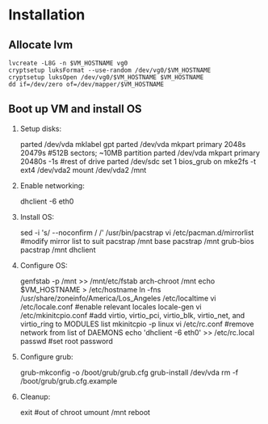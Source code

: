# Installation

## Allocate lvm

	lvcreate -L8G -n $VM_HOSTNAME vg0
	cryptsetup luksFormat --use-random /dev/vg0/$VM_HOSTNAME
	cryptsetup luksOpen /dev/vg0/$VM_HOSTNAME $VM_HOSTNAME
	dd if=/dev/zero of=/dev/mapper/$VM_HOSTNAME

## Boot up VM and install OS

1. Setup disks:

	parted /dev/vda mklabel gpt
	parted /dev/vda mkpart primary 2048s 20479s	#512B sectors; ~10MB partition
	parted /dev/vda mkpart primary 20480s -1s	#rest of drive
	parted /dev/sdc set 1 bios_grub on
	mke2fs -t ext4 /dev/vda2
	mount /dev/vda2 /mnt

2. Enable networking:

	dhclient -6 eth0

3. Install OS:

	sed -i 's/ --noconfirm / /' /usr/bin/pacstrap
	vi /etc/pacman.d/mirrorlist #modify mirror list to suit
	pacstrap /mnt base
	pacstrap /mnt grub-bios
	pacstrap /mnt dhclient

4. Configure OS:

	genfstab -p /mnt >> /mnt/etc/fstab
	arch-chroot /mnt
	echo $VM_HOSTNAME > /etc/hostname
	ln -fns /usr/share/zoneinfo/America/Los_Angeles /etc/localtime
	vi /etc/locale.conf #enable relevant locales
	locale-gen
	vi /etc/mkinitcpio.conf #add virtio, virtio_pci, virtio_blk, virtio_net, and virtio_ring to MODULES list
	mkinitcpio -p linux
	vi /etc/rc.conf #remove network from list of DAEMONS
	echo 'dhclient -6 eth0' >> /etc/rc.local
	passwd #set root password

5. Configure grub:

	grub-mkconfig -o /boot/grub/grub.cfg
	grub-install /dev/vda
	rm -f /boot/grub/grub.cfg.example

6. Cleanup:

	exit #out of chroot
	umount /mnt
	reboot

